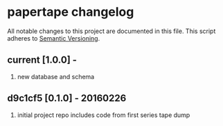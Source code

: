 # papertape changelog

All notable changes to this project are documented in this 
file. This script adheres to [Semantic Versioning](http://semver.org).

## current [1.0.0] - 
  1. new database and schema

## d9c1cf5 [0.1.0] - 20160226
  1. initial project repo includes code from first series tape dump


